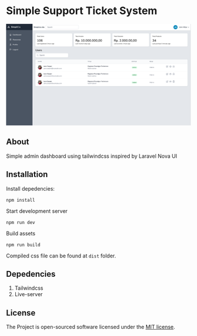 # Simple Support Ticket System

![img-1]('./../images/simplicia.png)

## About
Simple admin dashboard using tailwindcss inspired by Laravel Nova UI

## Installation
Install depedencies:
```
npm install
```

Start development server
```
npm run dev
```

Build assets
```
npm run build
```

Compiled css file can be found at `dist` folder.

## Depedencies
1. Tailwindcss
2. Live-server

## License
The Project is open-sourced software licensed under the [MIT license](https://opensource.org/licenses/MIT).

